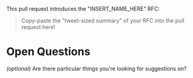 This pull request introduces the "INSERT_NAME_HERE" RFC:

> Copy-paste the "tweet-sized summary" of your RFC into the pull request here!

# Open Questions
_(optional)_ Are there particular things you're looking for suggestions on?
